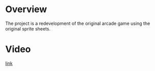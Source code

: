 # Overview
The project is a redevelopment of the original arcade game using the original sprite sheets.

# Video
[link](https://www.youtube.com/watch?v=DqQoP_M39lQ)
